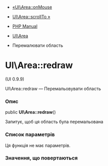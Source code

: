 - [«UI\Area::onMouse](ui-area.onmouse.md)
- [UI\Area::scrollTo »](ui-area.scrollto.md)

- [PHP Manual](index.md)
- [UI\Area](class.ui-area.md)
- Перемалювати область

# UI\Area::redraw

(UI 0.9.9)

UI\Area::redraw — Перемальовувати область

### Опис

public **UI\Area::redraw**()

Запитує, щоб ця область була перемальована

### Список параметрів

Ця функція не має параметрів.

### Значення, що повертаються
